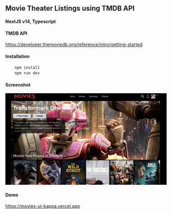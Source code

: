 ## Movie Theater Listings using TMDB API

#### NextJS v14, Typescript

#### TMDB API
https://developer.themoviedb.org/reference/intro/getting-started

#### Installation
```bash
    npm install
    npm run dev
```

#### Screenshot
<img src="/public/images/movies-thumbnail.jpg" alt="movies thumbnail">


#### Demo
https://movies-ui-kappa.vercel.app
